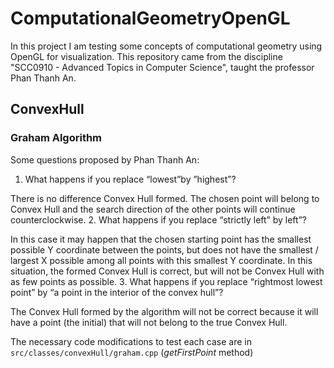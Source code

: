 # ComputationalGeometryOpenGL
In this project I am testing some concepts of computational geometry using OpenGL for visualization. This repository came from the discipline "SCC0910 - Advanced Topics in Computer Science", taught the professor Phan Thanh An.

## ConvexHull

### Graham Algorithm
Some questions proposed by Phan Thanh An:
1. What happens if you replace “lowest”by ”highest”?

  There is no difference Convex Hull formed. The chosen point will belong to Convex Hull and the search direction of the other points will continue counterclockwise.
2. What happens if you replace “strictly left” by left”?

  In this case it may happen that the chosen starting point has the smallest possible Y coordinate between the points, but does not have the smallest / largest X possible among all points with this smallest Y coordinate. In this situation, the formed Convex Hull is correct, but will not be Convex Hull with as few points as possible.
3. What happens if you replace “rightmost lowest point” by “a point in the interior of the convex hull”?

  The Convex Hull formed by the algorithm will not be correct because it will have a point (the initial) that will not belong to the true Convex Hull.

The necessary code modifications to test each case are in `src/classes/convexHull/graham.cpp` (_getFirstPoint_ method)
